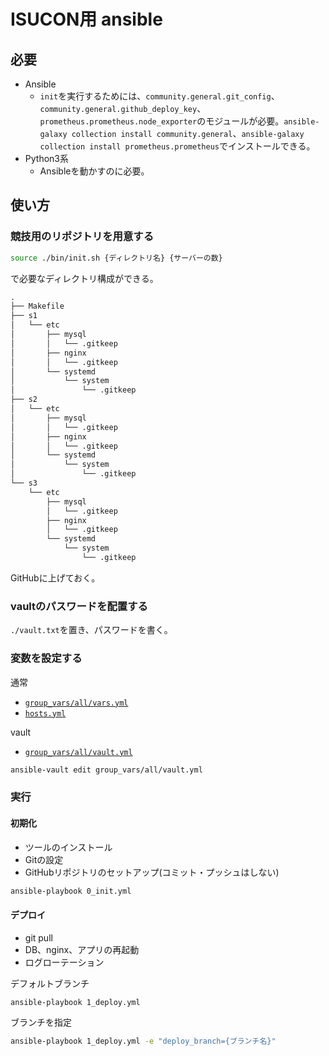 # ISUCON用 ansible

## 必要

- Ansible
  - `init`を実行するためには、`community.general.git_config`、`community.general.github_deploy_key`、`prometheus.prometheus.node_exporter`のモジュールが必要。`ansible-galaxy collection install community.general`、`ansible-galaxy collection install prometheus.prometheus`でインストールできる。
- Python3系
  - Ansibleを動かすのに必要。

## 使い方

### 競技用のリポジトリを用意する

```sh
source ./bin/init.sh {ディレクトリ名} {サーバーの数}
```

で必要なディレクトリ構成ができる。

```txt
.
├── Makefile
├── s1
│   └── etc
│       ├── mysql
│       │   └── .gitkeep
│       ├── nginx
│       │   └── .gitkeep
│       └── systemd
│           └── system
│               └── .gitkeep
├── s2
│   └── etc
│       ├── mysql
│       │   └── .gitkeep
│       ├── nginx
│       │   └── .gitkeep
│       └── systemd
│           └── system
│               └── .gitkeep
└── s3
    └── etc
        ├── mysql
        │   └── .gitkeep
        ├── nginx
        │   └── .gitkeep
        └── systemd
            └── system
                └── .gitkeep
```

GitHubに上げておく。

### vaultのパスワードを配置する

`./vault.txt`を置き、パスワードを書く。

### 変数を設定する

通常

- [`group_vars/all/vars.yml`](./group_vars/all/vars.yml)
- [`hosts.yml`](./hosts.yml)

vault

- [`group_vars/all/vault.yml`](./group_vars/all/vault.yml)

```sh
ansible-vault edit group_vars/all/vault.yml
```

### 実行

#### 初期化

- ツールのインストール
- Gitの設定
- GitHubリポジトリのセットアップ(コミット・プッシュはしない)

```sh
ansible-playbook 0_init.yml
```

#### デプロイ

- git pull
- DB、nginx、アプリの再起動
- ログローテーション

デフォルトブランチ

```sh
ansible-playbook 1_deploy.yml
```

ブランチを指定

```sh
ansible-playbook 1_deploy.yml -e "deploy_branch={ブランチ名}"
```
